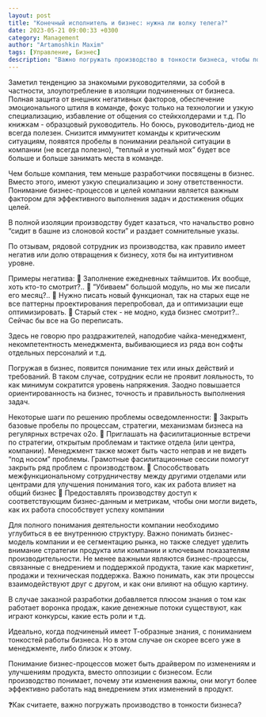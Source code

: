 ```yaml
---
layout: post
title: "Конечный исполнитель и бизнес: нужна ли волку телега?"
date: 2023-05-21 09:00:33 +0300
category: Management
author: "Artamoshkin Maxim"
tags: [Управление, Бизнес]
description: "Важно погружать производство в тонкости бизнеса, чтобы повысить понимание бизнес-процессов и целей компании, улучшить выполнение задач и достижение общих целей, а также сократить уровень напряжения и повысить ориентированность на бизнес. Для этого можно закрыть базовые пробелы по процессам, стратегии, механизмам бизнеса на регулярных встречах, приглашать на фасилитационные встречи, способствовать межфункциональному сотрудничеству и предоставлять производству доступ к соответствующим бизнес-данным и метрикам."
---
```

Заметил тенденцию за знакомыми руководителями, за собой в частности, злоупотребление в изоляции подчиненных от бизнеса. Полная защита от внешних негативных факторов, обеспечение эмоционального штиля в команде, фокус только на технологии и узкую специализацию, избавление от общения со стейкхолдерами и т.д. По книжкам - образцовый руководитель. Но боюсь, руководитель-диод не всегда полезен. Снизится иммунитет команды к критическим ситуациям, появятся пробелы в понимании реальной ситуации в компании (не всегда полезно), “теплый и уютный мох” будет все больше и больше занимать места в команде.


<!-- more -->

Чем больше компания, тем меньше разработчики посвящены в бизнес. Вместо этого, имеют узкую специализацию и зону ответственности. Понимание бизнес-процессов и целей компании является важным фактором для эффективного выполнения задач и достижения общих целей.

В полной изоляции производству будет казаться, что начальство ровно “сидит в башне из слоновой кости” и раздает сомнительные указы.  

По отзывам, рядовой сотрудник из производства, как правило имеет негатив или долю отвращения к бизнесу, хотя бы на интуитивном уровне.

Примеры негатива:
👺 Заполнение ежедневных таймшитов. Их вообще, хоть кто-то смотрит?..
👺 ”Убиваем” большой модуль, но мы же писали его месяц?..
👺 Нужно писать новый функционал, так на старых еще не все паттерны проектирования перепробовал, да и оптимизации еще оптимизировать.
👺 Старый стек - не модно, куда бизнес смотрит?.. Сейчас бы все на Go переписать.

Здесь не говорю про раздражителей, наподобие чайка-менеджмент, некомпетентность менеджмента, выбивающиеся из ряда вон софты отдельных персоналий и т.д.

Погружая в бизнес, появится понимание тех или иных действий и требований. В таком случае, сотрудник если не проявит лояльность, то как минимум сократится уровень напряжения. Заодно повышается ориентированность на бизнес, точность и правильность выполнения задач.

Некоторые шаги по решению проблемы осведомленности:
🧩 Закрыть базовые пробелы по процессам, стратегии, механизмам бизнеса на регулярных встречах о2о.
🧩 Приглашать на фасилитационные встречи по стратегии, открытым проблемам и тактике отдела (или центра, компании). Менеджмент также может быть часто неправ и не видеть “под носом” проблемы. Грамотные фасилитационные сессии помогут закрыть ряд проблем с производством.
🧩 Способствовать межфункциональному сотрудничеству между другими отделами или центрами для улучшения понимания того, как их работа влияет на общий бизнес
🧩 Предоставлять производству доступ к соответствующим бизнес-данным и метрикам, чтобы они могли видеть, как их работа способствует успеху компании

Для полного понимания деятельности компании необходимо углубиться в ее внутреннюю структуру. Важно понимать бизнес-модель компании и ее сегментацию рынка, но также следует уделить внимание стратегии продукта или компании и ключевым показателям производительности. Не менее важными являются бизнес-процессы, связанные с внедрением и поддержкой продукта, такие как маркетинг, продажи и техническая поддержка. Важно понимать, как эти процессы взаимодействуют друг с другом, и как они влияют на общую картину. 

В случае заказной разработки добавляется плюсом знания о том как работает воронка продаж, какие денежные потоки существуют, как играют конкурсы, какие есть роли и т.д.

Идеально, когда подчиненый имеет Т-образные знания, с пониманием тонкостей работы бизнеса. Но в этом случае он скорее всего уже в менеджменте, либо близок к этому.

Понимание бизнес-процессов может быть драйвером по изменениям и улучшениям продукта, вместо оппозиции с бизнесом. Если производство понимает, почему эти изменения важны, они могут более эффективно работать над внедрением этих изменений в продукт.

❓Как считаете, важно погружать производство в тонкости бизнеса?


